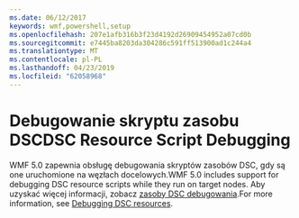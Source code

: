 ```yaml
---
ms.date: 06/12/2017
keywords: wmf,powershell,setup
ms.openlocfilehash: 207e1afb316b3f23d4192d26909454952a07cd0b
ms.sourcegitcommit: e7445ba8203da304286c591ff513900ad1c244a4
ms.translationtype: MT
ms.contentlocale: pl-PL
ms.lasthandoff: 04/23/2019
ms.locfileid: "62058968"
---
```

# <a name="dsc-resource-script-debugging"></a><span data-ttu-id="8f824-102">Debugowanie skryptu zasobu DSC</span><span class="sxs-lookup"><span data-stu-id="8f824-102">DSC Resource Script Debugging</span></span>

<span data-ttu-id="8f824-103">WMF 5.0 zapewnia obsługę debugowania skryptów zasobów DSC, gdy są one uruchomione na węzłach docelowych.</span><span class="sxs-lookup"><span data-stu-id="8f824-103">WMF 5.0 includes support for debugging DSC resource scripts while they run on target nodes.</span></span>
<span data-ttu-id="8f824-104">Aby uzyskać więcej informacji, zobacz [zasoby DSC debugowania](https://msdn.microsoft.com/powershell/dsc/debugresource).</span><span class="sxs-lookup"><span data-stu-id="8f824-104">For more information, see [Debugging DSC resources](https://msdn.microsoft.com/powershell/dsc/debugresource).</span></span>
